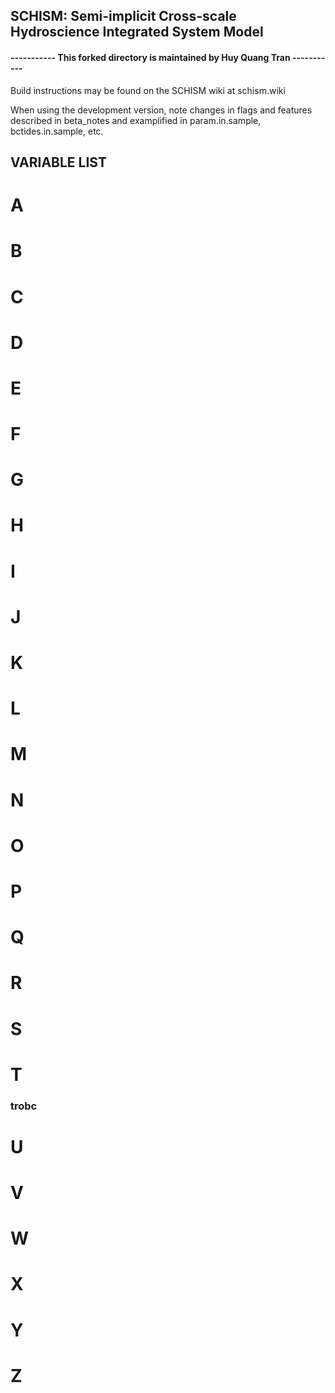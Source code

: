 ## SCHISM: Semi-implicit Cross-scale Hydroscience Integrated System Model

 #### ----------- This forked directory is maintained by Huy Quang Tran -----------

Build instructions may be found on the SCHISM wiki at schism.wiki

When using the development version, note changes in flags and features described in
beta_notes and examplified in param.in.sample, bctides.in.sample, etc.
 
## VARIABLE LIST

# A


# B

# C

# D

# E

# F

# G

# H

# I

# J

# K

# L

# M

# N

# O

# P

# Q

# R

# S

# T

### trobc



# U

# V

# W

# X

# Y

# Z
